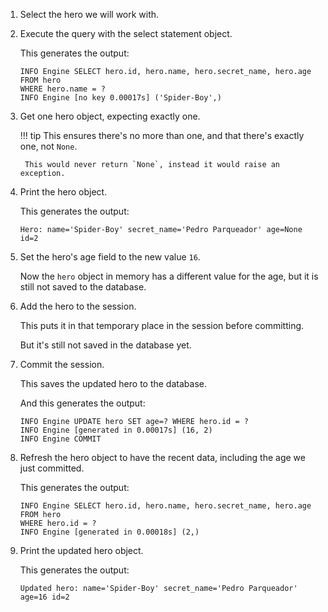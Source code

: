 1. Select the hero we will work with.

2. Execute the query with the select statement object.

    This generates the output:

    ```
    INFO Engine SELECT hero.id, hero.name, hero.secret_name, hero.age
    FROM hero
    WHERE hero.name = ?
    INFO Engine [no key 0.00017s] ('Spider-Boy',)
    ```

3. Get one hero object, expecting exactly one.

    !!! tip
        This ensures there's no more than one, and that there's exactly one, not `None`.

        This would never return `None`, instead it would raise an exception.

4. Print the hero object.

    This generates the output:

    ```
    Hero: name='Spider-Boy' secret_name='Pedro Parqueador' age=None id=2
    ```

5. Set the hero's age field to the new value `16`.

    Now the `hero` object in memory has a different value for the age, but it is still not saved to the database.

6. Add the hero to the session.

    This puts it in that temporary place in the session before committing.

    But it's still not saved in the database yet.

7. Commit the session.

    This saves the updated hero to the database.

    And this generates the output:

    ```
    INFO Engine UPDATE hero SET age=? WHERE hero.id = ?
    INFO Engine [generated in 0.00017s] (16, 2)
    INFO Engine COMMIT
    ```

8. Refresh the hero object to have the recent data, including the age we just committed.

    This generates the output:

    ```
    INFO Engine SELECT hero.id, hero.name, hero.secret_name, hero.age
    FROM hero
    WHERE hero.id = ?
    INFO Engine [generated in 0.00018s] (2,)
    ```

9. Print the updated hero object.

    This generates the output:

    ```
    Updated hero: name='Spider-Boy' secret_name='Pedro Parqueador' age=16 id=2
    ```
